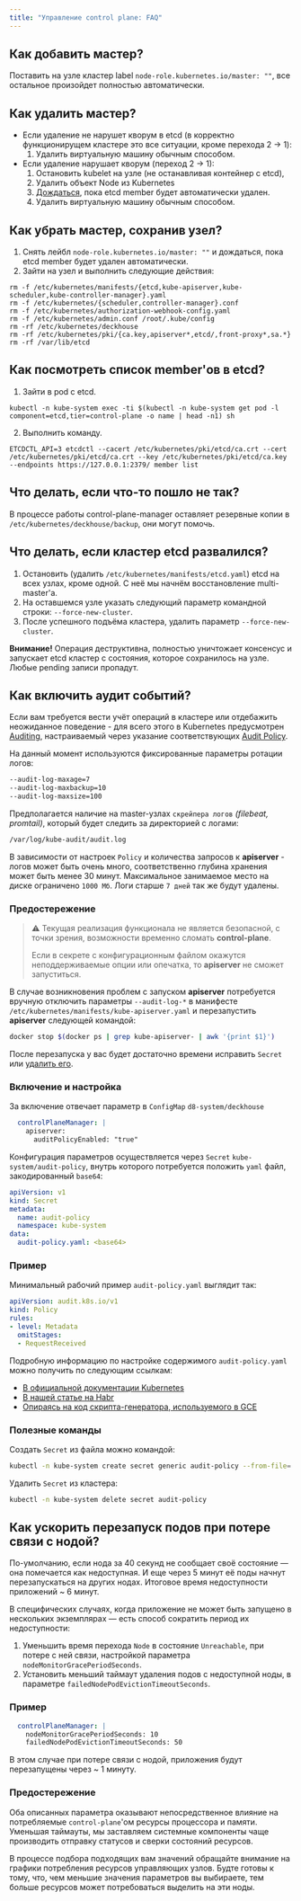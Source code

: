 ```yaml
---
title: "Управление control plane: FAQ"
---
```


## Как добавить мастер?

Поставить на узле кластер label `node-role.kubernetes.io/master: ""`, все остальное произойдет полностью автоматически.

## Как удалить мастер?

* Если удаление не нарушет кворум в etcd (в корректно функционирущем кластере это все ситуации, кроме перехода 2 -> 1):
    1. Удалить виртуальную машину обычным способом.
* Если удаление нарушает кворум (переход 2 -> 1):
    1. Остановить kubelet на узле (не останавливая контейнер с etcd),
    2. Удалить объект Node из Kubernetes
    3. [Дождаться](#как-посмотреть-список-memberов-в-etcd), пока etcd member будет автоматически удален.
    4. Удалить виртуальную машину обычным способом.

## Как убрать мастер, сохранив узел?

1. Снять лейбл `node-role.kubernetes.io/master: ""` и дождаться, пока etcd member будет удален автоматически.
2. Зайти на узел и выполнить следующие действия:
  ```shell
  rm -f /etc/kubernetes/manifests/{etcd,kube-apiserver,kube-scheduler,kube-controller-manager}.yaml
  rm -f /etc/kubernetes/{scheduler,controller-manager}.conf
  rm -f /etc/kubernetes/authorization-webhook-config.yaml
  rm -f /etc/kubernetes/admin.conf /root/.kube/config
  rm -rf /etc/kubernetes/deckhouse
  rm -rf /etc/kubernetes/pki/{ca.key,apiserver*,etcd/,front-proxy*,sa.*}
  rm -rf /var/lib/etcd
  ```

## Как посмотреть список member'ов в etcd?

1. Зайти в pod с etcd.
  ```shell
  kubectl -n kube-system exec -ti $(kubectl -n kube-system get pod -l component=etcd,tier=control-plane -o name | head -n1) sh
  ```
2. Выполнить команду.
  ```shell
  ETCDCTL_API=3 etcdctl --cacert /etc/kubernetes/pki/etcd/ca.crt --cert /etc/kubernetes/pki/etcd/ca.crt --key /etc/kubernetes/pki/etcd/ca.key --endpoints https://127.0.0.1:2379/ member list
  ```

## Что делать, если что-то пошло не так?

В процессе работы control-plane-manager оставляет резервные копии в `/etc/kubernetes/deckhouse/backup`, они могут помочь.

## Что делать, если кластер etcd развалился?

1. Остановить (удалить `/etc/kubernetes/manifests/etcd.yaml`) etcd на всех узлах, кроме одной. С неё мы начнём восстановление multi-master'а.
2. На оставшемся узле указать следующий параметр командной строки: `--force-new-cluster`.
3. После успешного подъёма кластера, удалить параметр `--force-new-cluster`.

**Внимание!** Операция деструктивна, полностью уничтожает консенсус и запускает etcd кластер с состояния, которое сохранилось на узле. Любые pending записи пропадут.

## Как включить аудит событий?

Если вам требуется вести учёт операций в кластере или отдебажить неожиданное поведение - для всего этого в Kubernetes предусмотрен [Auditing](https://kubernetes.io/docs/tasks/debug-application-cluster/debug-cluster/), настраиваемый через указание соответствующих [Audit Policy](https://kubernetes.io/docs/tasks/debug-application-cluster/audit/#audit-policy).

На данный момент используются фиксированные параметры ротации логов:
```bash
--audit-log-maxage=7
--audit-log-maxbackup=10
--audit-log-maxsize=100
```
Предполагается наличие на master-узлах `скрейпера логов` *(filebeat, promtail)*, который будет следить за директорией с логами:
```bash
/var/log/kube-audit/audit.log
```
В зависимости от настроек `Policy` и количества запросов к **apiserver** - логов может быть очень много, соответственно глубина хранения может быть менее 30 минут. Максимальное занимаемое место на диске ограничено `1000 Мб`. Логи старше `7 дней` так же будут удалены.

### Предостережение
> ⚠️ Текущая реализация функционала не является безопасной, с точки зрения, возможности временно сломать **control-plane**.
>
> Если в секрете с конфигурационным файлом окажутся неподдерживаемые опции или опечатка, то **apiserver** не сможет запуститься.

В случае возникновения проблем с запуском **apiserver** потребуется вручную отключить параметры `--audit-log-*` в манифесте `/etc/kubernetes/manifests/kube-apiserver.yaml` и перезапустить **apiserver** следующей командой:
```bash
docker stop $(docker ps | grep kube-apiserver- | awk '{print $1}')
```
После перезапуска у вас будет достаточно времени исправить `Secret` или [удалить его](#полезные-команды).

### Включение и настройка
За включение отвечает параметр в `ConfigMap` `d8-system/deckhouse`
```yaml
  controlPlaneManager: |
    apiserver:
      auditPolicyEnabled: "true"
```
Конфигурация параметров осуществляется через `Secret` `kube-system/audit-policy`, внутрь которого потребуется положить `yaml` файл, закодированный `base64`:
```yaml
apiVersion: v1
kind: Secret
metadata:
  name: audit-policy
  namespace: kube-system
data:
  audit-policy.yaml: <base64>
```
### Пример
Минимальный рабочий пример `audit-policy.yaml` выглядит так:
```yaml
apiVersion: audit.k8s.io/v1
kind: Policy
rules:
- level: Metadata
  omitStages:
  - RequestReceived
```
Подробную информацию по настройке содержимого `audit-policy.yaml` можно получить по следующим ссылкам:
- [В официальной документации Kubernetes](https://kubernetes.io/docs/tasks/debug-application-cluster/audit/#audit-policy)
- [В нашей статье на Habr](https://habr.com/ru/company/flant/blog/468679/)
- [Опираясь на код скрипта-генератора, используемого в GCE](https://github.com/kubernetes/kubernetes/blob/0ef45b4fcf7697ea94b96d1a2fe1d9bffb692f3a/cluster/gce/gci/configure-helper.sh#L722-L862)

### Полезные команды
Создать `Secret` из файла можно командой:
```bash
kubectl -n kube-system create secret generic audit-policy --from-file=./audit-policy.yaml
```
Удалить `Secret` из кластера:
```bash
kubectl -n kube-system delete secret audit-policy
```

## Как ускорить перезапуск подов при потере связи с нодой?

По-умолчанию, если нода за 40 секунд не сообщает своё состояние — она помечается как недоступная. И еще через 5 минут её поды начнут перезапускаться на других нодах. Итоговое время недоступности приложений ~ 6 минут.

В специфических случаях, когда приложение не может быть запущено в нескольких экземплярах  — есть способ сократить период их недоступности:  

1. Уменьшить время перехода `Node` в состояние `Unreachable`, при потере с ней связи, настройкой параметра `nodeMonitorGracePeriodSeconds`.
1. Установить меньший таймаут удаления подов с недоступной ноды, в параметре `failedNodePodEvictionTimeoutSeconds`.

### Пример
```yaml
  controlPlaneManager: |
    nodeMonitorGracePeriodSeconds: 10
    failedNodePodEvictionTimeoutSeconds: 50
```
В этом случае при потере связи с нодой, приложения будут перезапущены через ~ 1 минуту.

### Предостережение
Оба описанных параметра оказывают непосредственное влияние на потребляемые `control-plane`'ом  ресурсы процессора и памяти. Уменьшая таймауты, мы заставляем системные компоненты чаще производить отправку статусов и сверки состояний ресурсов. 

В процессе подбора подходящих вам значений обращайте внимание на графики потребления ресурсов управляющих узлов. Будте готовы к тому, что, чем меньшие значения параметров вы выбираете, тем больше ресурсов может потребоваться выделить на эти ноды.      
